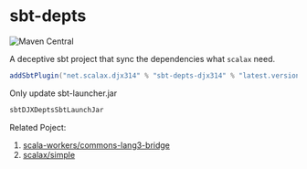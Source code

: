 # sbt-depts

![Maven Central](https://img.shields.io/maven-central/v/net.scalax.djx314/sbt-depts-djx314-plugins_2.12)

A deceptive sbt project that sync the dependencies what `scalax` need.
``` sbt
addSbtPlugin("net.scalax.djx314" % "sbt-depts-djx314" % "latest.version")
```

Only update sbt-launcher.jar
``` sbt
sbtDJXDeptsSbtLaunchJar
```

Related Poject:
1. [scala-workers/commons-lang3-bridge](https://github.com/scala-workers/commons-lang3-bridge)
1. [scalax/simple](https://github.com/scalax/simple)
